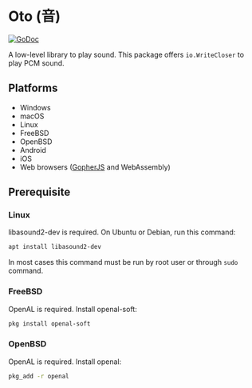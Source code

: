 # Oto (音)

[![GoDoc](https://godoc.org/github.com/hajimehoshi/oto?status.svg)](http://godoc.org/github.com/hajimehoshi/oto)

A low-level library to play sound. This package offers `io.WriteCloser` to play PCM sound.

## Platforms

* Windows
* macOS
* Linux
* FreeBSD
* OpenBSD
* Android
* iOS
* Web browsers ([GopherJS](https://github.com/gopherjs/gopherjs) and WebAssembly)

## Prerequisite

### Linux

libasound2-dev is required. On Ubuntu or Debian, run this command:

```sh
apt install libasound2-dev
```

In most cases this command must be run by root user or through `sudo` command.

### FreeBSD

OpenAL is required. Install openal-soft:

```sh
pkg install openal-soft
```

### OpenBSD

OpenAL is required. Install openal:

```sh
pkg_add -r openal
```
